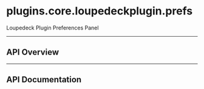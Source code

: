 # plugins.core.loupedeckplugin.prefs

Loupedeck Plugin Preferences Panel

---

## API Overview

---

## API Documentation

